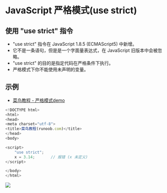 # JavaScript 严格模式(use strict)

## 使用 "use strict" 指令

* "use strict" 指令在 JavaScript 1.8.5 (ECMAScript5) 中新增。
* 它不是一条语句，但是是一个字面量表达式，在 JavaScript 旧版本中会被忽略。
* "use strict" 的目的是指定代码在严格条件下执行。
* 严格模式下你不能使用未声明的变量。







## 示例

* [菜鸟教程 - 严格模式demo](https://www.runoob.com/try/try.php?filename=tryjs_strict_variable)

```js
<!DOCTYPE html>
<html>
<head>
<meta charset="utf-8">
<title>菜鸟教程(runoob.com)</title>
</head>
<body>

<script>
	"use strict";
	x = 3.14;       // 报错 (x 未定义)
</script>

</body>
</html>
```

![](/AllFiles/JS/其他/JavaScript严格模式/images/001.png)